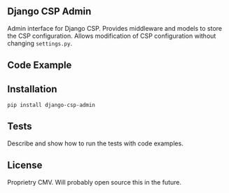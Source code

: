 ## Django CSP Admin

Admin interface for Django CSP. Provides middleware and models to store the CSP configuration. Allows modification of CSP configuration without changing ```settings.py```.

## Code Example

## Installation

```pip install django-csp-admin```

## Tests

Describe and show how to run the tests with code examples.

## License

Proprietry CMV. Will probably open source this in the future.
